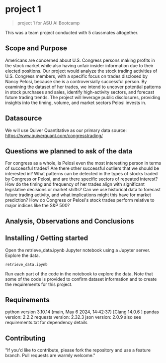 #  project 1
> project 1 for ASU AI Bootcamp

This was a team project conducted with 5 classmates altogether.

## Scope and Purpose
Americans are concerned about U.S. Congress persons making profits in the stock market while also having unfair insider information due to their elected positions. Our project would analyze the stock trading activities of U.S. Congress members, with a specific focus on trades disclosed by Nancy Pelosi, because she is a controversially successful person. By examining the dataset of her trades, we intend to uncover potential patterns in stock purchases and sales, identify high-activity sectors, and forecast future trading trends. The project will leverage public disclosures, providing insights into the timing, volume, and market sectors Pelosi invests in.

## Datasource
We will use Quiver Quantitative as our primary data source: https://www.quiverquant.com/congresstrading/

## Questions we planned to ask of the data
For congress as a whole, is Pelosi even the most interesting person in terms of successful trades? Are there other successful outliers that we should be interested in?
What patterns can be detected in the types of stocks traded by Congress or Pelosi, and are there specific sectors of repeated interest?
How do the timing and frequency of her trades align with significant legislative decisions or market shifts?
Can we use historical data to forecast future trading activity, and what implications might this have for market prediction?
How do Congress or Pelosi's stock trades perform relative to major indices like the S&P 500?

## Analysis, Observations and Conclusions

## Installing / Getting started

Open the retrieve_data.ipynb Jupyter notebook using a Jupyter server. Explore the data.

```jupyter lab
retrieve_data.ipynb
```

Run each part of the code in the notebook to explore the data. Note that some of the code is provided to confirm dataset information and to create the requirements for this project.

## Requirements
python version 3.10.14 (main, May  6 2024, 14:42:37) [Clang 14.0.6 ]
pandas version: 2.2.2
requests version: 2.32.3
json version: 2.0.9
also see requirements.txt for dependency details

## Contributing

"If you'd like to contribute, please fork the repository and use a feature
branch. Pull requests are warmly welcome."

